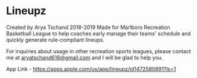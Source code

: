 # Lineupz
Created by Arya Tschand 2018-2019
Made for Marlboro Recreation Basketball League to help coaches early manage their teams' schedule and quickly generate rule-compliant lineups.

For inquiries about usage in other recreation sports leagues, please contact me at aryatschand616@gmail.com and I will be glad to help you.

App Link - https://apps.apple.com/us/app/lineupz/id1472580891?ls=1
